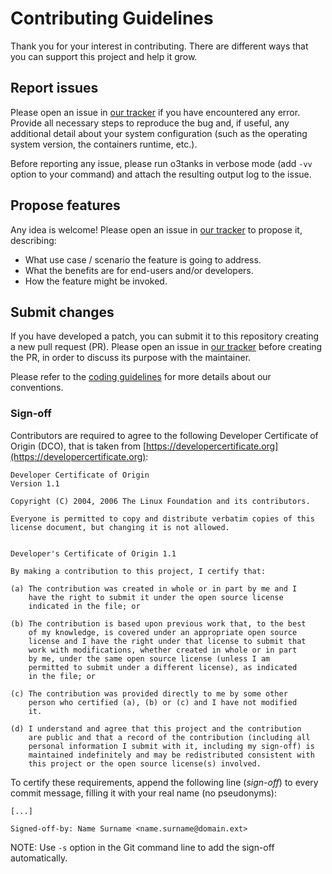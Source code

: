 # Contributing Guidelines

Thank you for your interest in contributing. There are different ways that you can support this project and help it grow.

## Report issues

Please open an issue in [our tracker](https://github.com/loherangrin/o3tanks/issues) if you have encountered any error. Provide all necessary steps to reproduce the bug and, if useful, any additional detail about your system configuration (such as the operating system version, the containers runtime, etc.).

Before reporting any issue, please run o3tanks in verbose mode (add `-vv` option to your command) and attach the resulting output log to the issue.

## Propose features

Any idea is welcome! Please open an issue in [our tracker](https://github.com/loherangrin/o3tanks/issues) to propose it, describing:
- What use case / scenario the feature is going to address.
- What the benefits are for end-users and/or developers.
- How the feature might be invoked.

## Submit changes

If you have developed a patch, you can submit it to this repository creating a new pull request (PR). Please open an issue in [our tracker](https://github.com/loherangrin/o3tanks/issues) before creating the PR, in order to discuss its purpose with the maintainer. 

Please refer to the [coding guidelines](https://github.com/loherangrin/o3tanks/wiki) for more details about our conventions.

### Sign-off

Contributors are required to agree to the following Developer Certificate of Origin (DCO), that is taken from [https://developercertificate.org](https://developercertificate.org):

```
Developer Certificate of Origin
Version 1.1

Copyright (C) 2004, 2006 The Linux Foundation and its contributors.

Everyone is permitted to copy and distribute verbatim copies of this
license document, but changing it is not allowed.


Developer's Certificate of Origin 1.1

By making a contribution to this project, I certify that:

(a) The contribution was created in whole or in part by me and I
    have the right to submit it under the open source license
    indicated in the file; or

(b) The contribution is based upon previous work that, to the best
    of my knowledge, is covered under an appropriate open source
    license and I have the right under that license to submit that
    work with modifications, whether created in whole or in part
    by me, under the same open source license (unless I am
    permitted to submit under a different license), as indicated
    in the file; or

(c) The contribution was provided directly to me by some other
    person who certified (a), (b) or (c) and I have not modified
    it.

(d) I understand and agree that this project and the contribution
    are public and that a record of the contribution (including all
    personal information I submit with it, including my sign-off) is
    maintained indefinitely and may be redistributed consistent with
    this project or the open source license(s) involved.
```

To certify these requirements, append the following line (*sign-off*) to every commit message, filling it with your real name (no pseudonyms):

```
[...]

Signed-off-by: Name Surname <name.surname@domain.ext>
```

NOTE: Use `-s` option in the Git command line to add the sign-off automatically.
